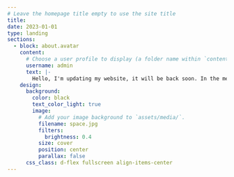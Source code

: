 ```yaml
---
# Leave the homepage title empty to use the site title
title:
date: 2023-01-01
type: landing
sections:
  - block: about.avatar
    content:
      # Choose a user profile to display (a folder name within `content/authors/`)
      username: admin
      text: |-
        Hello, I'm updating my website, it will be back soon. In the meantime, find me on social networks and don't hesitate to contact me.
    design:
      background:
        color: black
        text_color_light: true
        image:
          # Add your image background to `assets/media/`.
          filename: space.jpg
          filters:
            brightness: 0.4
          size: cover
          position: center
          parallax: false
      css_class: d-flex fullscreen align-items-center
---
```

